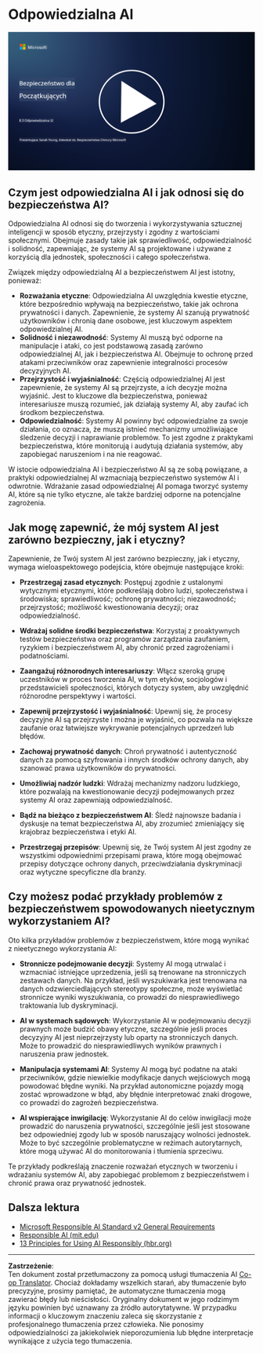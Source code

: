 <!--
CO_OP_TRANSLATOR_METADATA:
{
  "original_hash": "5e9775ee91bde7d44577891d5f11c4c5",
  "translation_date": "2025-09-03T17:22:04+00:00",
  "source_file": "8.3 Responsible AI.md",
  "language_code": "pl"
}
-->
# Odpowiedzialna AI

[![Obejrzyj wideo](../../translated_images/8-3_placeholder.9a5623e020ef9751bfd82c06e3014edc976e2b2dc6ac5836571e63873a3c28b4.pl.png)](https://learn-video.azurefd.net/vod/player?id=b7517901-8f81-4475-b586-385a361c51e8)

## Czym jest odpowiedzialna AI i jak odnosi się do bezpieczeństwa AI?

Odpowiedzialna AI odnosi się do tworzenia i wykorzystywania sztucznej inteligencji w sposób etyczny, przejrzysty i zgodny z wartościami społecznymi. Obejmuje zasady takie jak sprawiedliwość, odpowiedzialność i solidność, zapewniając, że systemy AI są projektowane i używane z korzyścią dla jednostek, społeczności i całego społeczeństwa.

Związek między odpowiedzialną AI a bezpieczeństwem AI jest istotny, ponieważ:

-   **Rozważania etyczne**: Odpowiedzialna AI uwzględnia kwestie etyczne, które bezpośrednio wpływają na bezpieczeństwo, takie jak ochrona prywatności i danych. Zapewnienie, że systemy AI szanują prywatność użytkowników i chronią dane osobowe, jest kluczowym aspektem odpowiedzialnej AI.
-   **Solidność i niezawodność**: Systemy AI muszą być odporne na manipulacje i ataki, co jest podstawową zasadą zarówno odpowiedzialnej AI, jak i bezpieczeństwa AI. Obejmuje to ochronę przed atakami przeciwników oraz zapewnienie integralności procesów decyzyjnych AI.
-   **Przejrzystość i wyjaśnialność**: Częścią odpowiedzialnej AI jest zapewnienie, że systemy AI są przejrzyste, a ich decyzje można wyjaśnić. Jest to kluczowe dla bezpieczeństwa, ponieważ interesariusze muszą rozumieć, jak działają systemy AI, aby zaufać ich środkom bezpieczeństwa.
-   **Odpowiedzialność**: Systemy AI powinny być odpowiedzialne za swoje działania, co oznacza, że muszą istnieć mechanizmy umożliwiające śledzenie decyzji i naprawianie problemów. To jest zgodne z praktykami bezpieczeństwa, które monitorują i audytują działania systemów, aby zapobiegać naruszeniom i na nie reagować.

W istocie odpowiedzialna AI i bezpieczeństwo AI są ze sobą powiązane, a praktyki odpowiedzialnej AI wzmacniają bezpieczeństwo systemów AI i odwrotnie. Wdrażanie zasad odpowiedzialnej AI pomaga tworzyć systemy AI, które są nie tylko etyczne, ale także bardziej odporne na potencjalne zagrożenia.

## Jak mogę zapewnić, że mój system AI jest zarówno bezpieczny, jak i etyczny?

Zapewnienie, że Twój system AI jest zarówno bezpieczny, jak i etyczny, wymaga wieloaspektowego podejścia, które obejmuje następujące kroki:

- **Przestrzegaj zasad etycznych**: Postępuj zgodnie z ustalonymi wytycznymi etycznymi, które podkreślają dobro ludzi, społeczeństwa i środowiska; sprawiedliwość; ochronę prywatności; niezawodność; przejrzystość; możliwość kwestionowania decyzji; oraz odpowiedzialność.

- **Wdrażaj solidne środki bezpieczeństwa**: Korzystaj z proaktywnych testów bezpieczeństwa oraz programów zarządzania zaufaniem, ryzykiem i bezpieczeństwem AI, aby chronić przed zagrożeniami i podatnościami.

- **Zaangażuj różnorodnych interesariuszy**: Włącz szeroką grupę uczestników w proces tworzenia AI, w tym etyków, socjologów i przedstawicieli społeczności, których dotyczy system, aby uwzględnić różnorodne perspektywy i wartości.

- **Zapewnij przejrzystość i wyjaśnialność**: Upewnij się, że procesy decyzyjne AI są przejrzyste i można je wyjaśnić, co pozwala na większe zaufanie oraz łatwiejsze wykrywanie potencjalnych uprzedzeń lub błędów.

- **Zachowaj prywatność danych**: Chroń prywatność i autentyczność danych za pomocą szyfrowania i innych środków ochrony danych, aby szanować prawa użytkowników do prywatności.

- **Umożliwiaj nadzór ludzki**: Wdrażaj mechanizmy nadzoru ludzkiego, które pozwalają na kwestionowanie decyzji podejmowanych przez systemy AI oraz zapewniają odpowiedzialność.

- **Bądź na bieżąco z bezpieczeństwem AI**: Śledź najnowsze badania i dyskusje na temat bezpieczeństwa AI, aby zrozumieć zmieniający się krajobraz bezpieczeństwa i etyki AI.

- **Przestrzegaj przepisów**: Upewnij się, że Twój system AI jest zgodny ze wszystkimi odpowiednimi przepisami prawa, które mogą obejmować przepisy dotyczące ochrony danych, przeciwdziałania dyskryminacji oraz wytyczne specyficzne dla branży.

## Czy możesz podać przykłady problemów z bezpieczeństwem spowodowanych nieetycznym wykorzystaniem AI?

Oto kilka przykładów problemów z bezpieczeństwem, które mogą wynikać z nieetycznego wykorzystania AI:

- **Stronnicze podejmowanie decyzji**: Systemy AI mogą utrwalać i wzmacniać istniejące uprzedzenia, jeśli są trenowane na stronniczych zestawach danych. Na przykład, jeśli wyszukiwarka jest trenowana na danych odzwierciedlających stereotypy społeczne, może wyświetlać stronnicze wyniki wyszukiwania, co prowadzi do niesprawiedliwego traktowania lub dyskryminacji.

- **AI w systemach sądowych**: Wykorzystanie AI w podejmowaniu decyzji prawnych może budzić obawy etyczne, szczególnie jeśli proces decyzyjny AI jest nieprzejrzysty lub oparty na stronniczych danych. Może to prowadzić do niesprawiedliwych wyników prawnych i naruszenia praw jednostek.

- **Manipulacja systemami AI**: Systemy AI mogą być podatne na ataki przeciwników, gdzie niewielkie modyfikacje danych wejściowych mogą powodować błędne wyniki. Na przykład autonomiczne pojazdy mogą zostać wprowadzone w błąd, aby błędnie interpretować znaki drogowe, co prowadzi do zagrożeń bezpieczeństwa.

- **AI wspierające inwigilację**: Wykorzystanie AI do celów inwigilacji może prowadzić do naruszenia prywatności, szczególnie jeśli jest stosowane bez odpowiedniej zgody lub w sposób naruszający wolności jednostek. Może to być szczególnie problematyczne w reżimach autorytarnych, które mogą używać AI do monitorowania i tłumienia sprzeciwu.

Te przykłady podkreślają znaczenie rozważań etycznych w tworzeniu i wdrażaniu systemów AI, aby zapobiegać problemom z bezpieczeństwem i chronić prawa oraz prywatność jednostek.

## Dalsza lektura

 - [Microsoft Responsible AI Standard v2 General Requirements](https://query.prod.cms.rt.microsoft.com/cms/api/am/binary/RE5cmFl?culture=en-us&country=us&WT.mc_id=academic-96948-sayoung)
 - [Responsible AI (mit.edu)](https://sloanreview.mit.edu/big-ideas/responsible-ai/)
 - [13 Principles for Using AI Responsibly (hbr.org)](https://hbr.org/2023/06/13-principles-for-using-ai-responsibly)

---

**Zastrzeżenie**:  
Ten dokument został przetłumaczony za pomocą usługi tłumaczenia AI [Co-op Translator](https://github.com/Azure/co-op-translator). Chociaż dokładamy wszelkich starań, aby tłumaczenie było precyzyjne, prosimy pamiętać, że automatyczne tłumaczenia mogą zawierać błędy lub nieścisłości. Oryginalny dokument w jego rodzimym języku powinien być uznawany za źródło autorytatywne. W przypadku informacji o kluczowym znaczeniu zaleca się skorzystanie z profesjonalnego tłumaczenia przez człowieka. Nie ponosimy odpowiedzialności za jakiekolwiek nieporozumienia lub błędne interpretacje wynikające z użycia tego tłumaczenia.